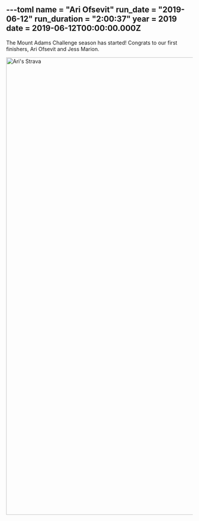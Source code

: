 ---toml
name = "Ari Ofsevit"
run_date = "2019-06-12"
run_duration = "2:00:37"
year = 2019
date = 2019-06-12T00:00:00.000Z
---

The Mount Adams Challenge season has started! Congrats to our first finishers, Ari Ofsevit and Jess Marion.

<img src="/assets/images/uploads/ofsevit-2019.png" alt="Ari's Strava" width="1518" height="1232" class="img-fluid">

